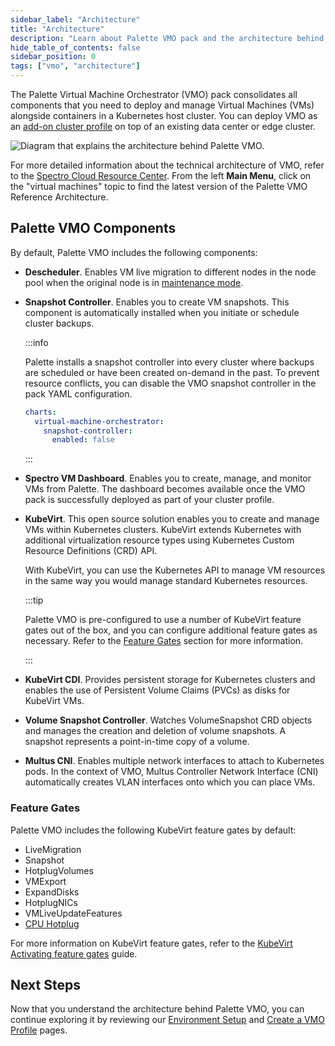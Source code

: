 ```yaml
---
sidebar_label: "Architecture"
title: "Architecture"
description: "Learn about Palette VMO pack and the architecture behind it."
hide_table_of_contents: false
sidebar_position: 0
tags: ["vmo", "architecture"]
---
```


The Palette Virtual Machine Orchestrator (VMO) pack consolidates all components that you need to deploy and manage
Virtual Machines (VMs) alongside containers in a Kubernetes host cluster. You can deploy VMO as an
[add-on cluster profile](../profiles/cluster-profiles/create-cluster-profiles/create-addon-profile/create-addon-profile.md)
on top of an existing data center or edge cluster.

![Diagram that explains the architecture behind Palette VMO.](/vm-management_architecture_vmo-architecture.webp)

For more detailed information about the technical architecture of VMO, refer to the
[Spectro Cloud Resource Center](https://www.spectrocloud.com/resource-center). From the left **Main Menu**, click on the
"virtual machines" topic to find the latest version of the Palette VMO Reference Architecture.

## Palette VMO Components

By default, Palette VMO includes the following components:

- **Descheduler**. Enables VM live migration to different nodes in the node pool when the original node is in
  [maintenance mode](../clusters/cluster-management/maintenance-mode.md).

- **Snapshot Controller**. Enables you to create VM snapshots. This component is automatically installed when you
  initiate or schedule cluster backups.

  :::info

  Palette installs a snapshot controller into every cluster where backups are scheduled or have been created on-demand
  in the past. To prevent resource conflicts, you can disable the VMO snapshot controller in the pack YAML
  configuration.

  ```yaml
  charts:
    virtual-machine-orchestrator:
      snapshot-controller:
        enabled: false
  ```

  :::

- **Spectro VM Dashboard**. Enables you to create, manage, and monitor VMs from Palette. The dashboard becomes available
  once the VMO pack is successfully deployed as part of your cluster profile.

- **KubeVirt**. This open source solution enables you to create and manage VMs within Kubernetes clusters. KubeVirt
  extends Kubernetes with additional virtualization resource types using Kubernetes Custom Resource Definitions (CRD)
  API.

  With KubeVirt, you can use the Kubernetes API to manage VM resources in the same way you would manage standard
  Kubernetes resources.

  :::tip

  Palette VMO is pre-configured to use a number of KubeVirt feature gates out of the box, and you can configure
  additional feature gates as necessary. Refer to the [Feature Gates](#feature-gates) section for more information.

  :::

- **KubeVirt CDI**. Provides persistent storage for Kubernetes clusters and enables the use of Persistent Volume Claims
  (PVCs) as disks for KubeVirt VMs.

- **Volume Snapshot Controller**. Watches VolumeSnapshot CRD objects and manages the creation and deletion of volume
  snapshots. A snapshot represents a point-in-time copy of a volume.

- **Multus CNI**. Enables multiple network interfaces to attach to Kubernetes pods. In the context of VMO, Multus
  Controller Network Interface (CNI) automatically creates VLAN interfaces onto which you can place VMs.

### Feature Gates

Palette VMO includes the following KubeVirt feature gates by default:

- LiveMigration
- Snapshot
- HotplugVolumes
- VMExport
- ExpandDisks
- HotplugNICs
- VMLiveUpdateFeatures
- [CPU Hotplug](./create-manage-vm/enable-cpu-hotplug.md)

For more information on KubeVirt feature gates, refer to the
[KubeVirt Activating feature gates](https://kubevirt.io/user-guide/cluster_admin/activating_feature_gates/) guide.

## Next Steps

Now that you understand the architecture behind Palette VMO, you can continue exploring it by reviewing our
[Environment Setup](./environment-setup.md) and [Create a VMO Profile](./create-vmo-profile.md) pages.
